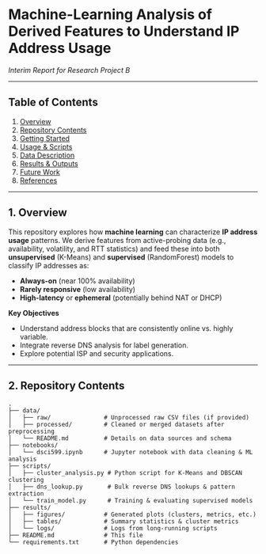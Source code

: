 # **Machine-Learning Analysis of Derived Features to Understand IP Address Usage**  
*Interim Report for Research Project B*

---

## **Table of Contents**
1. [Overview](#overview)  
2. [Repository Contents](#repository-contents)  
3. [Getting Started](#getting-started)  
4. [Usage & Scripts](#usage--scripts)  
5. [Data Description](#data-description)  
6. [Results & Outputs](#results--outputs)  
7. [Future Work](#future-work)  
8. [References](#references)

---

<a name="overview"></a>
## **1. Overview**
This repository explores how **machine learning** can characterize **IP address usage** patterns. We derive features from active-probing data (e.g., availability, volatility, and RTT statistics) and feed these into both **unsupervised** (K-Means) and **supervised** (RandomForest) models to classify IP addresses as:
- **Always-on** (near 100% availability)
- **Rarely responsive** (low availability)
- **High-latency** or **ephemeral** (potentially behind NAT or DHCP)

**Key Objectives**  
- Understand address blocks that are consistently online vs. highly variable.  
- Integrate reverse DNS analysis for label generation.  
- Explore potential ISP and security applications.

---

<a name="repository-contents"></a>
## **2. Repository Contents**
```plaintext
.
├── data/
│   ├── raw/               # Unprocessed raw CSV files (if provided)
│   ├── processed/         # Cleaned or merged datasets after preprocessing
│   └── README.md          # Details on data sources and schema
├── notebooks/
│   └── dsci599.ipynb      # Jupyter notebook with data cleaning & ML analysis
├── scripts/
│   ├── cluster_analysis.py # Python script for K-Means and DBSCAN clustering
│   ├── dns_lookup.py       # Bulk reverse DNS lookups & pattern extraction
│   └── train_model.py      # Training & evaluating supervised models
├── results/
│   ├── figures/           # Generated plots (clusters, metrics, etc.)
│   ├── tables/            # Summary statistics & cluster metrics
│   └── logs/              # Logs from long-running scripts
├── README.md              # This file
└── requirements.txt       # Python dependencies
